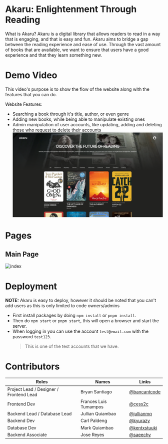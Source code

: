 # Akaru: Enlightenment Through Reading
What is Akaru?
Akaru is a digital library that allows readers to read in a way that is engaging, and that is easy and fun.
Akaru aims to bridge a gap between the reading experience and ease of use. Through the vast amount of books that are available, we want to ensure that users have a good experience and that they learn something new.

# Demo Video
This video's purpose is to show the flow of the website along with the features that you can do. 

Website Features:
- Searching a book through it's title, author, or even genre
- Adding new books, while being able to manipulate existing ones
- Admin manipulation of user accounts, like updating, adding and deleting those who request to delete their accounts
[![Akaru App Demo](./page_preview/index.png)](https://youtu.be/35kZdYWqXRQ)


# Pages
## Main Page
![index](./page_preview/Akaru_Index.png) 

# Deployment
**NOTE:** Akaru is easy to deploy, however it should be noted that you can't add users as this is only limited to code owners/admins
- First install packages by doing `npm install` or `pnpm install`.
- Then do `npm start` or `pnpm start`, this will open a browser and start the server.
- When logging in you can use the account `test@email.com` with the password `test123`.
    > This is one of the test accounts that we have.

# Contributors 
| Roles | Names |Links |
|-|-|-|
|Project Lead / Designer / Frontend Lead| Bryan Santiago | [@bancantcode](https://github.com/Bancantcode) |
|Frontend Dev | Frances Luis Tumampos | [@cess2c](https://github.com/cess2c) |
|Backend Lead / Database Lead | Jullian Quiambao | [@jullianmq](https://github.com/JullianMQ) |
|Backend Dev | Carl Paldeng | [@kyurazy](https://github.com/Kyurazy) |
|Database Dev | Mark Quiambao | [@kentxstuuki](https://github.com/KentxStuuki) |
|Backend Associate | Jose Reyes | [@saeechy](https://github.com/saeechy) |
